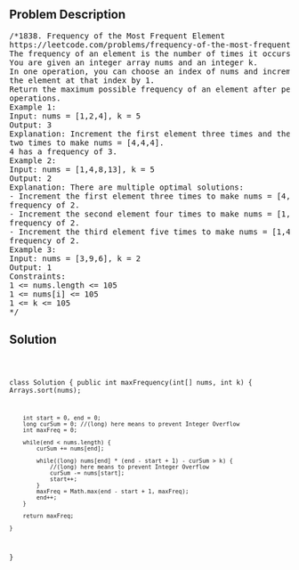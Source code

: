 <!--
<style>
  body { font-family: Arial, sans-serif; }
  .container { max-width: 100%; margin: 0 auto; padding: 10px; }
  .comment-block { max-width: 30%; background-color: #f9f9f9; padding: 10px; border-left: 5px solid #ccc; overflow-wrap: break-word; white-space: pre-wrap; }
  .code-block { background-color: #f4f4f4; padding: 10px; border: 1px solid #ddd; overflow-wrap: break-word; white-space: pre-wrap; }
</style>
-->

<div class='container'>
<h2>Problem Description</h2>
<div class='comment-block'>
<pre>
/*1838. Frequency of the Most Frequent Element
https://leetcode.com/problems/frequency-of-the-most-frequent-element/
The frequency of an element is the number of times it occurs in an array.
You are given an integer array nums and an integer k.
In one operation, you can choose an index of nums and increment
the element at that index by 1.
Return the maximum possible frequency of an element after performing at most k
operations.
Example 1:
Input: nums = [1,2,4], k = 5
Output: 3
Explanation: Increment the first element three times and the second element
two times to make nums = [4,4,4].
4 has a frequency of 3.
Example 2:
Input: nums = [1,4,8,13], k = 5
Output: 2
Explanation: There are multiple optimal solutions:
- Increment the first element three times to make nums = [4,4,8,13]. 4 has a
frequency of 2.
- Increment the second element four times to make nums = [1,8,8,13]. 8 has a
frequency of 2.
- Increment the third element five times to make nums = [1,4,13,13]. 13 has a
frequency of 2.
Example 3:
Input: nums = [3,9,6], k = 2
Output: 1
Constraints:
1 <= nums.length <= 105
1 <= nums[i] <= 105
1 <= k <= 105
*/
</pre>
</div>

<h2>Solution</h2>
<div class='code-block'>
<pre><code class='language-java'>

class Solution {
    public int maxFrequency(int[] nums, int k) {
        Arrays.sort(nums);

        int start = 0, end = 0;
        long curSum = 0; //(long) here means to prevent Integer Overflow
        int maxFreq = 0;

        while(end < nums.length) {
            curSum += nums[end];

            while((long) nums[end] * (end - start + 1) - curSum > k) {
                //(long) here means to prevent Integer Overflow
                curSum -= nums[start];
                start++;
            }
            maxFreq = Math.max(end - start + 1, maxFreq);
            end++;
        }

        return maxFreq;
    
    }
}</code></pre>
</div>
</div>
